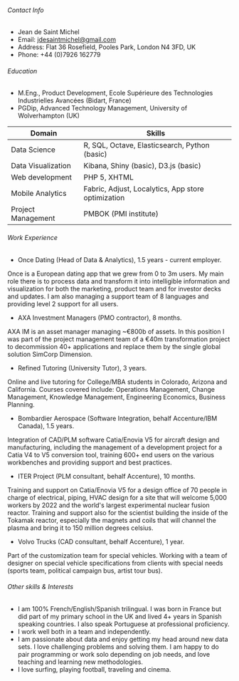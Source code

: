 ###### Contact Info

 - Jean de Saint Michel
 - Email: jdesaintmichel@gmail.com
 - Address: Flat 36 Rosefield, Pooles Park, London N4 3FD, UK
 - Phone: +44 (0)7926 162779

###### Education
- M.Eng., Product Development, Ecole Supérieure des Technologies Industrielles Avancées (Bidart, France)
- PGDip, Advanced Technology Management, University of Wolverhampton (UK)

|Domain|Skills|
|----------------|------------|
| Data Science | R, SQL, Octave, Elasticsearch, Python (basic)
| Data Visualization | Kibana, Shiny (basic), D3.js (basic)
| Web development | PHP 5, XHTML
| Mobile Analytics | Fabric, Adjust, Localytics, App store optimization
| Project Management | PMBOK (PMI institute)




###### Work Experience
- Once Dating (Head of Data & Analytics), 1.5 years - current employer.

Once is a European dating app that we grew from 0 to 3m users. My main role there is to process data and transform it into intelligible information and visualization for both the marketing, product team and for investor decks and updates. I am also managing a support team of 8 languages and providing level 2 support for all users.

- AXA Investment Managers (PMO contractor), 8 months.

AXA IM is an asset manager managing ~€800b of assets. In this position I was part of the project management team of a €40m transformation project to decommission 40+ applications and replace them by the single global solution SimCorp Dimension.

- Refined Tutoring (University Tutor), 3 years.

Online and live tutoring for College/MBA students in Colorado, Arizona and California. Courses covered include: Operations Management, Change Management, Knowledge Management, Engineering Economics, Business Planning.

- Bombardier Aerospace (Software Integration, behalf Accenture/IBM Canada), 1.5 years.

Integration of CAD/PLM software Catia/Enovia V5 for aircraft design and manufacturing, including the management of a development project for a Catia V4 to V5 conversion tool, training 600+ end users on the various workbenches and providing support and best practices.

- ITER Project (PLM consultant, behalf Accenture), 10 months.

Training and support on Catia/Enovia V5 for a design office of 70 people in charge of electrical, piping, HVAC design for a site that will welcome 5,000 workers by 2022 and the world's largest experimental nuclear fusion reactor. Training and support also for the scientist building the inside of the Tokamak reactor, especially the magnets and coils that will channel the plasma and bring it to 150 million degrees celsius.

- Volvo Trucks (CAD consultant, behalf Accenture), 1 year.

Part of the customization team for special vehicles. Working with a team of designer on special vehicle specifications from clients with special needs (sports team, political campaign bus, artist tour bus).


###### Other skills & Interests
- I am 100% French/English/Spanish trilingual. I was born in France but did part of my primary school in the UK and lived 4+ years in Spanish speaking countries. I also speak Portuguese at professional proficiency. 
- I work well both in a team and independently.
- I am passionate about data and enjoy getting my head around new data sets. I love challenging problems and solving them. I am happy to do pair programming or work solo depending on job needs, and love teaching and learning new methodologies.
- I love surfing, playing football, traveling and cinema.
